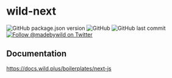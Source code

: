 # wild-next

<p>
  <img alt="GitHub package.json version" src="https://img.shields.io/github/package-json/v/madebywild/wild-next?color=%231da1f2" />
  <img alt="GitHub" src="https://img.shields.io/github/license/madebywild/wild-next?color=%231da1f2" />
  <img alt="GitHub last commit" src="https://img.shields.io/github/last-commit/madebywild/wild-next?color=%231da1f2" />
  <a aria-label="Follow @madebywild on Twitter" href="https://twitter.com/madebywild">
    <img alt="Follow @madebywild on Twitter" src="https://img.shields.io/twitter/follow/madebywild?color=%231da1f2&logo=twitter" />
  </a>
</p>

## Documentation

https://docs.wild.plus/boilerplates/next-js
